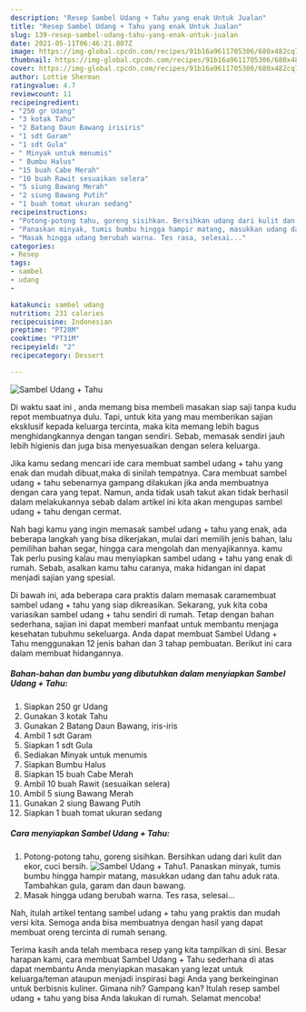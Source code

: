 ```yaml
---
description: "Resep Sambel Udang + Tahu yang enak Untuk Jualan"
title: "Resep Sambel Udang + Tahu yang enak Untuk Jualan"
slug: 139-resep-sambel-udang-tahu-yang-enak-untuk-jualan
date: 2021-05-11T06:46:21.807Z
image: https://img-global.cpcdn.com/recipes/91b16a9611705306/680x482cq70/sambel-udang-tahu-foto-resep-utama.jpg
thumbnail: https://img-global.cpcdn.com/recipes/91b16a9611705306/680x482cq70/sambel-udang-tahu-foto-resep-utama.jpg
cover: https://img-global.cpcdn.com/recipes/91b16a9611705306/680x482cq70/sambel-udang-tahu-foto-resep-utama.jpg
author: Lottie Sherman
ratingvalue: 4.7
reviewcount: 11
recipeingredient:
- "250 gr Udang"
- "3 kotak Tahu"
- "2 Batang Daun Bawang irisiris"
- "1 sdt Garam"
- "1 sdt Gula"
- " Minyak untuk menumis"
- " Bumbu Halus"
- "15 buah Cabe Merah"
- "10 buah Rawit sesuaikan selera"
- "5 siung Bawang Merah"
- "2 siung Bawang Putih"
- "1 buah tomat ukuran sedang"
recipeinstructions:
- "Potong-potong tahu, goreng sisihkan. Bersihkan udang dari kulit dan ekor, cuci bersih."
- "Panaskan minyak, tumis bumbu hingga hampir matang, masukkan udang dan tahu aduk rata. Tambahkan gula, garam dan daun bawang."
- "Masak hingga udang berubah warna. Tes rasa, selesai..."
categories:
- Resep
tags:
- sambel
- udang
- 

katakunci: sambel udang  
nutrition: 231 calories
recipecuisine: Indonesian
preptime: "PT28M"
cooktime: "PT31M"
recipeyield: "2"
recipecategory: Dessert

---
```



![Sambel Udang + Tahu](https://img-global.cpcdn.com/recipes/91b16a9611705306/680x482cq70/sambel-udang-tahu-foto-resep-utama.jpg)

Di waktu  saat ini , anda memang bisa membeli masakan siap saji tanpa kudu repot membuatnya dulu. Tapi, untuk kita yang mau memberikan sajian eksklusif kepada keluarga tercinta, maka kita memang lebih bagus menghidangkannya dengan tangan sendiri. Sebab, memasak sendiri jauh lebih higienis dan juga bisa menyesuaikan dengan selera keluarga.

Jika kamu sedang mencari ide cara membuat sambel udang + tahu yang enak dan mudah dibuat,maka di sinilah tempatnya. Cara membuat sambel udang + tahu  sebenarnya gampang dilakukan jika anda membuatnya dengan cara yang tepat. Namun, anda tidak usah takut akan tidak berhasil dalam melakukannya 
sebab dalam artikel ini kita akan mengupas sambel udang + tahu dengan cermat.  



Nah bagi kamu yang ingin memasak sambel udang + tahu yang enak, ada beberapa langkah yang bisa dikerjakan, mulai dari memilih jenis bahan, lalu pemilihan bahan segar, hingga cara mengolah dan menyajikannya. kamu Tak perlu pusing kalau mau menyiapkan sambel udang + tahu yang enak di rumah. Sebab, asalkan kamu  tahu caranya, maka hidangan ini dapat menjadi sajian yang spesial.

Di bawah ini, ada beberapa cara praktis  dalam memasak caramembuat sambel udang + tahu yang siap dikreasikan. Sekarang, yuk kita coba variasikan sambel udang + tahu sendiri di rumah. Tetap dengan bahan sederhana, sajian ini dapat memberi manfaat untuk membantu menjaga kesehatan tubuhmu sekeluarga. Anda dapat membuat Sambel Udang + Tahu menggunakan 12 jenis bahan dan 3 tahap pembuatan. Berikut ini cara dalam membuat hidangannya.

<!--inarticleads1-->

##### Bahan-bahan dan bumbu yang dibutuhkan dalam menyiapkan Sambel Udang + Tahu:

1. Siapkan 250 gr Udang
1. Gunakan 3 kotak Tahu
1. Gunakan 2 Batang Daun Bawang, iris-iris
1. Ambil 1 sdt Garam
1. Siapkan 1 sdt Gula
1. Sediakan  Minyak untuk menumis
1. Siapkan  Bumbu Halus
1. Siapkan 15 buah Cabe Merah
1. Ambil 10 buah Rawit (sesuaikan selera)
1. Ambil 5 siung Bawang Merah
1. Gunakan 2 siung Bawang Putih
1. Siapkan 1 buah tomat ukuran sedang




<!--inarticleads2-->

##### Cara menyiapkan Sambel Udang + Tahu:

1. Potong-potong tahu, goreng sisihkan. Bersihkan udang dari kulit dan ekor, cuci bersih.
<img src="https://img-global.cpcdn.com/steps/667880c118dfd6a4/160x128cq70/sambel-udang-tahu-langkah-memasak-1-foto.jpg" alt="Sambel Udang + Tahu">1. Panaskan minyak, tumis bumbu hingga hampir matang, masukkan udang dan tahu aduk rata. Tambahkan gula, garam dan daun bawang.
1. Masak hingga udang berubah warna. Tes rasa, selesai...




Nah, itulah artikel tentang  sambel udang + tahu  yang praktis dan mudah versi kita. Semoga anda bisa membuatnya dengan hasil yang dapat membuat oreng tercinta di rumah senang. 

Terima kasih anda telah membaca resep yang kita tampilkan di sini. Besar harapan kami, cara membuat  Sambel Udang + Tahu sederhana di atas dapat membantu Anda menyiapkan masakan yang lezat untuk keluarga/teman ataupun menjadi inspirasi bagi Anda yang berkeinginan untuk berbisnis kuliner. Gimana nih? Gampang kan? Itulah resep sambel udang + tahu yang bisa Anda lakukan di rumah. Selamat mencoba!

